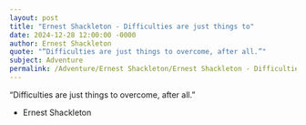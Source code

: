 ```yaml
---
layout: post
title: "Ernest Shackleton - Difficulties are just things to"
date: 2024-12-28 12:00:00 -0000
author: Ernest Shackleton
quote: "“Difficulties are just things to overcome, after all.”"
subject: Adventure
permalink: /Adventure/Ernest Shackleton/Ernest Shackleton - Difficulties are just things to
---
```


“Difficulties are just things to overcome, after all.”

- Ernest Shackleton
